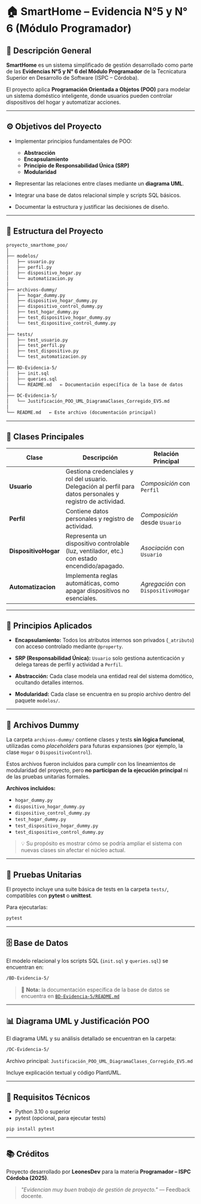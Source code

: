 # 🏠 SmartHome – Evidencia N°5 y N° 6 (Módulo Programador)

## 📘 Descripción General

**SmartHome** es un sistema simplificado de gestión desarrollado como parte de las **Evidencias N°5 y N° 6 del Módulo Programador** de la Tecnicatura Superior en Desarrollo de Software (ISPC – Córdoba).

El proyecto aplica **Programación Orientada a Objetos (POO)** para modelar un sistema doméstico inteligente, donde usuarios pueden controlar dispositivos del hogar y automatizar acciones.

---

## ⚙️ Objetivos del Proyecto

* Implementar principios fundamentales de POO:

  * **Abstracción**
  * **Encapsulamiento**
  * **Principio de Responsabilidad Única (SRP)**
  * **Modularidad**
* Representar las relaciones entre clases mediante un **diagrama UML**.
* Integrar una base de datos relacional simple y scripts SQL básicos.
* Documentar la estructura y justificar las decisiones de diseño.

---

## 🧩 Estructura del Proyecto

```Markdown
proyecto_smarthome_poo/
│
├── modelos/
│   ├── usuario.py
│   ├── perfil.py
│   ├── dispositivo_hogar.py
│   └── automatizacion.py
│
├── archivos-dummy/
│   ├── hogar_dummy.py
│   ├── dispositivo_hogar_dummy.py
│   ├── dispositivo_control_dummy.py
│   ├── test_hogar_dummy.py
│   ├── test_dispositivo_hogar_dummy.py
│   └── test_dispositivo_control_dummy.py
│
├── tests/
│   ├── test_usuario.py
│   ├── test_perfil.py
│   ├── test_dispositivo.py
│   └── test_automatizacion.py
│
├── BD-Evidencia-5/
│   ├── init.sql
│   ├── queries.sql
│   └── README.md   ← Documentación específica de la base de datos
│
├── DC-Evidencia-5/
│   └── Justificación_POO_UML_DiagramaClases_Corregido_EV5.md
│
└── README.md   ← Este archivo (documentación principal)
```

---

## 🧱 Clases Principales

| Clase                | Descripción                                                                                                  | Relación Principal                  |
| -------------------- | ------------------------------------------------------------------------------------------------------------ | ----------------------------------- |
| **Usuario**          | Gestiona credenciales y rol del usuario. Delegación al perfil para datos personales y registro de actividad. | *Composición* con `Perfil`          |
| **Perfil**           | Contiene datos personales y registro de actividad.                                                           | *Composición* desde `Usuario`       |
| **DispositivoHogar** | Representa un dispositivo controlable (luz, ventilador, etc.) con estado encendido/apagado.                  | *Asociación* con `Usuario`          |
| **Automatizacion**   | Implementa reglas automáticas, como apagar dispositivos no esenciales.                                       | *Agregación* con `DispositivoHogar` |

---

## 🧠 Principios Aplicados

* **Encapsulamiento:**
  Todos los atributos internos son privados (`_atributo`) con acceso controlado mediante `@property`.

* **SRP (Responsabilidad Única):**
  `Usuario` solo gestiona autenticación y delega tareas de perfil y actividad a `Perfil`.

* **Abstracción:**
  Cada clase modela una entidad real del sistema domótico, ocultando detalles internos.

* **Modularidad:**
  Cada clase se encuentra en su propio archivo dentro del paquete `modelos/`.

---

## 📂 Archivos Dummy

La carpeta `archivos-dummy/` contiene clases y tests **sin lógica funcional**, utilizadas como *placeholders* para futuras expansiones (por ejemplo, la clase `Hogar` o `DispositivoControl`).

Estos archivos fueron incluidos para cumplir con los lineamientos de modularidad del proyecto, pero **no participan de la ejecución principal** ni de las pruebas unitarias formales.

**Archivos incluidos:**

* `hogar_dummy.py`
* `dispositivo_hogar_dummy.py`
* `dispositivo_control_dummy.py`
* `test_hogar_dummy.py`
* `test_dispositivo_hogar_dummy.py`
* `test_dispositivo_control_dummy.py`

> 💡 Su propósito es mostrar cómo se podría ampliar el sistema con nuevas clases sin afectar el núcleo actual.

---

## 🧪 Pruebas Unitarias

El proyecto incluye una suite básica de tests en la carpeta `tests/`, compatibles con **pytest** o **unittest**.

Para ejecutarlas:

```bash
pytest
```

---

## 🗄️ Base de Datos

El modelo relacional y los scripts SQL (`init.sql` y `queries.sql`) se encuentran en:

```Markdown
/BD-Evidencia-5/
```

> 📄 **Nota:** la documentación específica de la base de datos se encuentra en
> [`BD-Evidencia-5/README.md`](./BD-Evidencia-5/README.md)

---

## 📊 Diagrama UML y Justificación POO

El diagrama UML y su análisis detallado se encuentran en la carpeta:

```Markdown
/DC-Evidencia-5/
```

Archivo principal:
`Justificación_POO_UML_DiagramaClases_Corregido_EV5.md`

Incluye explicación textual y código PlantUML.

---

## 🧰 Requisitos Técnicos

* Python 3.10 o superior
* pytest (opcional, para ejecutar tests)

```bash
pip install pytest
```

---

## 📚 Créditos

Proyecto desarrollado por **LeonesDev**
para la materia **Programador – ISPC Córdoba (2025)**.

> *"Evidencian muy buen trabajo de gestión de proyecto."* — Feedback docente.
